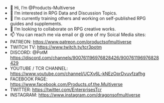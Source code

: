 - 👋 Hi, I’m @Products-Multiverse
- 👀 I’m interested in RPG Data and Discussion Topics.
- 🌱 I’m currently training others and working on self-published RPG guides and supplements. 
- 💞️ I’m looking to collaborate on RPG creative works.
- 📫 You can reach me via email or @ one of my Soical Media sites:
- PATREON: https://www.patreon.com/productsofmultiverse
- TWITCH TV: https://www.twitch.tv/tcr3potm
- DISCORD: @PotM https://discord.com/channels/900761196976828426/900761196976828429
- YOUTUBE / TCR CHANNEL: https://www.youtube.com/channel/UCXv6L-kNEzOprDvuvfzafhg
- FACEBOOK PAGE: https://www.facebook.com/Products.of.the.Multiverse
- TWITTER: https://twitter.com/EnterprisesTcr
- INSTAGRAM: https://www.instagram.com/dragonsofmultiverse

<!---
Products-Multiverse/Products-Multiverse is a ✨ special ✨ repository because its `README.md` (this file) appears on your GitHub profile.
You can click the Preview link to take a look at your changes.
--->

